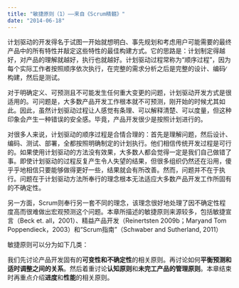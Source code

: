```yaml
---
title: "敏捷原则（1）——来自《Scrum精髓》"
date: "2014-06-18"
---
```


计划驱动的开发得名于试图一开始就想明白、事先规划和考虑用户可能需要的最终产品中的所有特性并敲定这些特性的最佳构建方式。它的思路是：计划制定得越好，对产品的理解就越好，执行也就越好。计划驱动过程常称为“顺序过程”，因为每个实际工作者按照顺序依次执行，在完整的需求分析之后是完整的设计、编码∕构建，然后是测试。

对于明确定义、可预测且不可能发生任何重大变更的问题，计划驱动开发方式是很适用的。可问题是，大多数产品开发工作根本就不可预测，刚开始的时候尤其如此。因此，虽然计划驱动过程让人感觉有条理、可以解释清楚、可以度量，但这种印象会产生一种错误的安全感。毕竟，产品开发很少是按照计划进行的。

对很多人来说，计划驱动的顺序过程是合情合理的：首先是理解问题，然后设计、编码、测试、部署，全都按照明确制定的计划执行。他们相信传统开发过程是可行的。如果使用计划驱动的方法没有效果，大多数人都会觉得一定是我们自己做错了事。即使计划驱动的过程反复产生令人失望的结果，但很多组织仍然还在沿用，傻乎乎地相信只要能够做得更好一些，结果就会有所改善。然而，问题并不在于执行。问题在于计划驱动方法所奉行的理念根本无法适应大多数产品开发工作所固有的不确定性。

另一方面，Scrum则奉行另一套不同的理念，该理念很好地处理了因不确定性程度高而很难做出宏观预测这个问题。本章所描述的敏捷原则来源较多，包括敏捷宣言（Beck et. all，2001）、精益产品开发（Reinertsten 2009b；Maryand Tom Poppendieck，2003）和“Scrum指南”（Schwaber and Sutherland, 2011）

敏捷原则可以分为如下几类：

我们先讨论产品开发固有的**可变性和不确定性**的相关原则。再讨论如何**平衡预测和适时调整之间的关系**。然后着重讨论**认知原则**和**未完工产品的管理原则**。本章结束时再重点介绍**进度**和**性能**的相关原则。

​

